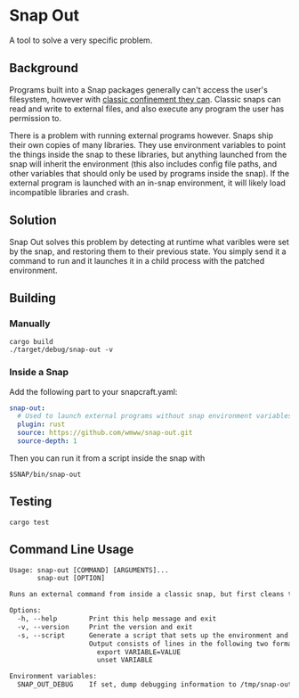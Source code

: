 # Snap Out

A tool to solve a very specific problem.

## Background

Programs built into a Snap packages generally can't access the user's filesystem, however with [classic confinement they can](https://ubuntu.com/blog/how-to-snap-introducing-classic-confinement). Classic snaps can read and write to external files, and also execute any program the user has permission to.

There is a problem with running external programs however. Snaps ship their own copies of many libraries. They use environment variables to point the things inside the snap to these libraries, but anything launched from the snap will inherit the environment (this also includes config file paths, and other variables that should only be used by programs inside the snap). If the external program is launched with an in-snap environment, it will likely load incompatible libraries and crash.

## Solution

Snap Out solves this problem by detecting at runtime what varibles were set by the snap, and restoring them to their previous state. You simply send it a command to run and it launches it in a child process with the patched environment.

## Building

### Manually

```shell
cargo build
./target/debug/snap-out -v
```

### Inside a Snap

Add the following part to your snapcraft.yaml:

```yaml
snap-out:
  # Used to launch external programs without snap environment variables set
  plugin: rust
  source: https://github.com/wmww/snap-out.git
  source-depth: 1
```

Then you can run it from a script inside the snap with

```shell
$SNAP/bin/snap-out
```

## Testing

```shell
cargo test
```

## Command Line Usage

```txt
Usage: snap-out [COMMAND] [ARGUMENTS]...
       snap-out [OPTION]

Runs an external command from inside a classic snap, but first cleans the environment of modifications made by the snap

Options:
  -h, --help        Print this help message and exit
  -v, --version     Print the version and exit
  -s, --script      Generate a script that sets up the environment and write it to stdout
                    Output consists of lines in the following two formats:
                      export VARIABLE=VALUE
                      unset VARIABLE

Environment variables:
  SNAP_OUT_DEBUG    If set, dump debugging information to /tmp/snap-out-debug.log
```
